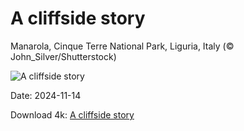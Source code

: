 # A cliffside story

Manarola, Cinque Terre National Park, Liguria, Italy (© John_Silver/Shutterstock)

![A cliffside story](https://bing.com/th?id=OHR.ManarolaItaly_EN-US4826543395_UHD.jpg&rf=LaDigue_UHD.jpg&pid=hp&w=1024&h=576&rs=1&c=4)

Date: 2024-11-14

Download 4k: [A cliffside story](https://bing.com/th?id=OHR.ManarolaItaly_EN-US4826543395_UHD.jpg&rf=LaDigue_UHD.jpg&pid=hp&w=3840&h=2160&rs=1&c=4)


